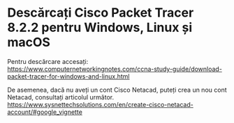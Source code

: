 # Descărcați Cisco Packet Tracer 8.2.2 pentru Windows, Linux și macOS

Pentru descărcare accesați: https://www.computernetworkingnotes.com/ccna-study-guide/download-packet-tracer-for-windows-and-linux.html

De asemenea, dacă nu aveți un cont Cisco Netacad, puteți crea un nou cont Netacad, consultați articolul următor.
https://www.sysnettechsolutions.com/en/create-cisco-netacad-account/#google_vignette


